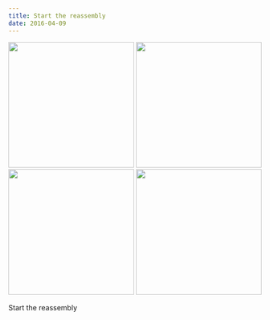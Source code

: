 ```yaml
---
title: Start the reassembly
date: 2016-04-09 
---
```

 <img src="/Photos/2016-04-09/20160409-161038-26187477233-o.jpg" width=250 />
 <img src="/Photos/2016-04-09/20160409-161110-26187480153-o.jpg" width=250 />
 <img src="/Photos/2016-04-17/20160417-140856-26724195531-o.jpg" width=250 />
 <img src="/Photos/2016-04-17/20160417-150519-26185827824-o.jpg" width=250 />

Start the reassembly﻿
